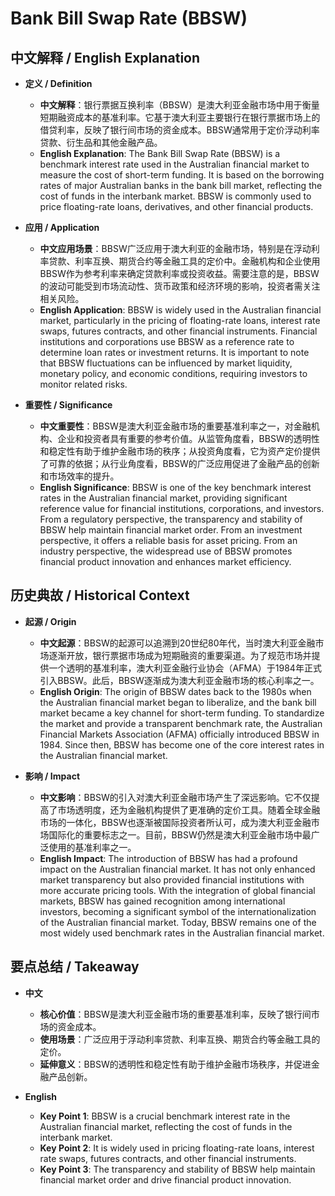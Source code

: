 # Bank Bill Swap Rate (BBSW)

## 中文解释 / English Explanation

* **定义 / Definition**  
  - **中文解释**：银行票据互换利率（BBSW）是澳大利亚金融市场中用于衡量短期融资成本的基准利率。它基于澳大利亚主要银行在银行票据市场上的借贷利率，反映了银行间市场的资金成本。BBSW通常用于定价浮动利率贷款、衍生品和其他金融产品。  
  - **English Explanation**: The Bank Bill Swap Rate (BBSW) is a benchmark interest rate used in the Australian financial market to measure the cost of short-term funding. It is based on the borrowing rates of major Australian banks in the bank bill market, reflecting the cost of funds in the interbank market. BBSW is commonly used to price floating-rate loans, derivatives, and other financial products.

* **应用 / Application**  
  - **中文应用场景**：BBSW广泛应用于澳大利亚的金融市场，特别是在浮动利率贷款、利率互换、期货合约等金融工具的定价中。金融机构和企业使用BBSW作为参考利率来确定贷款利率或投资收益。需要注意的是，BBSW的波动可能受到市场流动性、货币政策和经济环境的影响，投资者需关注相关风险。  
  - **English Application**: BBSW is widely used in the Australian financial market, particularly in the pricing of floating-rate loans, interest rate swaps, futures contracts, and other financial instruments. Financial institutions and corporations use BBSW as a reference rate to determine loan rates or investment returns. It is important to note that BBSW fluctuations can be influenced by market liquidity, monetary policy, and economic conditions, requiring investors to monitor related risks.

* **重要性 / Significance**  
  - **中文重要性**：BBSW是澳大利亚金融市场的重要基准利率之一，对金融机构、企业和投资者具有重要的参考价值。从监管角度看，BBSW的透明性和稳定性有助于维护金融市场的秩序；从投资角度看，它为资产定价提供了可靠的依据；从行业角度看，BBSW的广泛应用促进了金融产品的创新和市场效率的提升。  
  - **English Significance**: BBSW is one of the key benchmark interest rates in the Australian financial market, providing significant reference value for financial institutions, corporations, and investors. From a regulatory perspective, the transparency and stability of BBSW help maintain financial market order. From an investment perspective, it offers a reliable basis for asset pricing. From an industry perspective, the widespread use of BBSW promotes financial product innovation and enhances market efficiency.

## 历史典故 / Historical Context

* **起源 / Origin**  
  - **中文起源**：BBSW的起源可以追溯到20世纪80年代，当时澳大利亚金融市场逐渐开放，银行票据市场成为短期融资的重要渠道。为了规范市场并提供一个透明的基准利率，澳大利亚金融行业协会（AFMA）于1984年正式引入BBSW。此后，BBSW逐渐成为澳大利亚金融市场的核心利率之一。  
  - **English Origin**: The origin of BBSW dates back to the 1980s when the Australian financial market began to liberalize, and the bank bill market became a key channel for short-term funding. To standardize the market and provide a transparent benchmark rate, the Australian Financial Markets Association (AFMA) officially introduced BBSW in 1984. Since then, BBSW has become one of the core interest rates in the Australian financial market.

* **影响 / Impact**  
  - **中文影响**：BBSW的引入对澳大利亚金融市场产生了深远影响。它不仅提高了市场透明度，还为金融机构提供了更准确的定价工具。随着全球金融市场的一体化，BBSW也逐渐被国际投资者所认可，成为澳大利亚金融市场国际化的重要标志之一。目前，BBSW仍然是澳大利亚金融市场中最广泛使用的基准利率之一。  
  - **English Impact**: The introduction of BBSW has had a profound impact on the Australian financial market. It has not only enhanced market transparency but also provided financial institutions with more accurate pricing tools. With the integration of global financial markets, BBSW has gained recognition among international investors, becoming a significant symbol of the internationalization of the Australian financial market. Today, BBSW remains one of the most widely used benchmark rates in the Australian financial market.

## 要点总结 / Takeaway

* **中文**  
  - **核心价值**：BBSW是澳大利亚金融市场的重要基准利率，反映了银行间市场的资金成本。  
  - **使用场景**：广泛应用于浮动利率贷款、利率互换、期货合约等金融工具的定价。  
  - **延伸意义**：BBSW的透明性和稳定性有助于维护金融市场秩序，并促进金融产品创新。

* **English**  
  - **Key Point 1**: BBSW is a crucial benchmark interest rate in the Australian financial market, reflecting the cost of funds in the interbank market.  
  - **Key Point 2**: It is widely used in pricing floating-rate loans, interest rate swaps, futures contracts, and other financial instruments.  
  - **Key Point 3**: The transparency and stability of BBSW help maintain financial market order and drive financial product innovation.